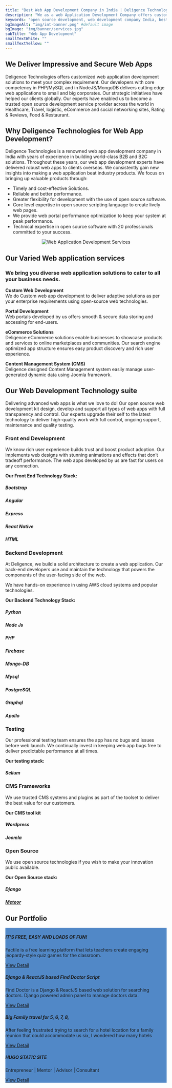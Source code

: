 ```yaml
---
title: "Best Web App Development Company in India | Deligence Technologies"
description: "We as a web Application Development Company offers custom solutions in the Enterprise & Ecommerce level web design and Development using best technologies like PHP, MySQL, NodeJS"
keywords: "open source development, web development company India, best web development company, Web Application Development Company, Web Design and Development Company, Web App Development Company India, Enterprise Web Development, Ecommerce Web Development"
bgImageAlt: "img/int-banner.png" #default image
bgImage: "img/banner/services.jpg" 
subTitle: "Web App Development"
smallTextWhite: ""
smallTextYellow: ""
---
```


## We Deliver Impressive and Secure Web Apps
<p>Deligence Technologies offers customized web application development solutions to meet your complex requirement. Our developers with core competency in PHP/MySQL and in NodeJS/MongoDB delivers cutting edge web applications to small and big corporates. Our strategic initiatives have helped our clients globally. Our experts have enabled us to become a trusted open source development service provider across the world in Healthcare, Travel, logistic, eCommerce and social networking sites, Rating & Reviews, Food & Restaurant.</p>

## Why Deligence Technologies for Web App Development?
<p>Deligence Technologies is a renowned web app development company in India with years of experience in building world-class B2B and B2C solutions. Throughout these years, our web app development experts have delivered robust web apps to clients overseas. We consistently gain new insights into making a web application beat industry products. We focus on bringing up valuable products through:</p>

- Timely and cost-effective Solutions.
- Reliable and better performance.
- Greater flexibility for development with the use of open source software.
- Core level expertise in open source scripting language to create lively web pages.
- We provide web portal performance optimization to keep your system at peak performance.
- Technical expertise in open source software with 20 professionals committed to your success.

<center>
<img src="../../img/services/fullWebDevelop.png" alt="Web Application Development Services"/>
</center>

## Our Varied Web application services

### We bring you diverse web application solutions to cater to all your business needs.

**Custom Web Development**<br/>
We do Custom web app development to deliver adaptive solutions as per your enterprise requirements using open-source web technologies. 

**Portal Development**<br/>
Web portals developed by us offers smooth & secure data storing and accessing for end-users.

**eCommerce Solutions**<br/>
Deligence eCommerce solutions enable businesses to showcase products and services to online marketplaces and communities. Our search engine optimized app structure ensures easy product discovery and rich user experience.

**Content Management System (CMS)**<br/>
Deligence designed Content Management system easily manage user-generated dynamic data using Joomla framework. 


## Our Web Development Technology suite

<p>Delivering advanced web apps is what we love to do! Our open source web development kit design, develop and support all types of web apps with full transparency and control. Our experts upgrade their self to the latest technology to deliver high-quality work with full control, ongoing support, maintenance and quality testing.</p>

### Front end Development ###
<p>We know rich user experience builds trust and boost product adoption. Our implements web designs with stunning animations and effects that don’t tradeoff performance. The web apps developed by us are fast for users on any connection. </p>

**Our Front End Technology Stack:**

<div class="row">
 <div class="col-md-4 col-sm-6">
    <span class="text-center mt-3 mb-3 expBorderBox">
      <h5> Bootstrap</h5>
    </span>
 </div>
 <div class="col-md-4 col-sm-6">
    <span class="text-center mt-3 mb-3 expBorderBox">
      <h5>Angular</h5>
    </span>
 </div>
 <div class="col-md-4 col-sm-6">
    <span class="text-center mt-3 mb-3 expBorderBox">
      <h5>Express</h5>
    </span>
 </div>
 <div class="col-md-4 col-sm-6">
    <span class="text-center mt-3 mb-3 expBorderBox">
      <h5> React Native</h5>
    </span>
 </div>
 <div class="col-md-4 col-sm-6">
    <span class="text-center mt-3 mb-3 expBorderBox">
      <h5> HTML </h5>
    </span>
 </div>
</div>

### Backend Development ###
<p>At Deligence, we build a solid architecture to create a web application. 
Our back-end developers use and maintain the technology that powers the components of the user-facing side of the web. </p>
<p>We have hands-on experience in using AWS cloud systems and popular technologies. </p>

**Our Backend Technology Stack:**

<div class="row">
 <div class="col-md-4 col-sm-6">
    <span class="text-center mt-3 mb-3 expBorderBox">
      <h5> Python</h5>
    </span>
 </div>
 <div class="col-md-4 col-sm-6">
    <span class="text-center mt-3 mb-3 expBorderBox">
      <h5>Node Js</h5>
    </span>
 </div>
 <div class="col-md-4 col-sm-6">
    <span class="text-center mt-3 mb-3 expBorderBox">
      <h5>PHP</h5>
    </span>
 </div>
 <div class="col-md-4 col-sm-6">
    <span class="text-center mt-3 mb-3 expBorderBox">
      <h5>Firebase</h5>
    </span>
 </div>
 <div class="col-md-4 col-sm-6">
    <span class="text-center mt-3 mb-3 expBorderBox">
      <h5> Mongo-DB </h5>
    </span>
 </div>
 <div class="col-md-4 col-sm-6">
    <span class="text-center mt-3 mb-3 expBorderBox">
      <h5> Mysql</h5>
    </span>
 </div>
 <div class="col-md-4 col-sm-6">
    <span class="text-center mt-3 mb-3 expBorderBox">
      <h5>PostgreSQL</h5>
    </span>
 </div>
 <div class="col-md-4 col-sm-6">
    <span class="text-center mt-3 mb-3 expBorderBox">
      <h5>Graphql</h5>
    </span>
 </div>
 <div class="col-md-4 col-sm-6">
    <span class="text-center mt-3 mb-3 expBorderBox">
      <h5>Apollo</h5>
    </span>
 </div>
</div>




### Testing ###
<p>Our professional testing team ensures the app has no bugs and issues before web launch. We continually invest in keeping web app bugs free to deliver predictable performance at all times. </p>

**Our testing stack:**

<div class="row">
 <div class="col-md-4 col-sm-6">
    <span class="text-center mt-3 mb-3 expBorderBox">
      <h5> Selium</h5>
    </span>
 </div>
</div>

### CMS Frameworks ###
<p>We use trusted CMS systems and plugins as part of the toolset to deliver the best value for our customers. </p>

**Our CMS tool kit**

<div class="row">
 <div class="col-md-4 col-sm-6">
    <span class="text-center mt-3 mb-3 expBorderBox">
      <h5> Wordpress</h5>
    </span>
 </div>

 <div class="col-md-4 col-sm-6">
    <span class="text-center mt-3 mb-3 expBorderBox">
      <h5> Joomla</h5>
    </span>
 </div>
</div>


### Open Source ###
<p>We use open source technologies if you wish to make your innovation public available.</p>

**Our Open Source stack:**

<div class="row">
 <div class="col-md-4 col-sm-6">
    <span class="text-center mt-3 mb-3 expBorderBox">
      <h5> Django</h5>
    </span>
 </div>

 <div class="col-md-4 col-sm-6">
   <a href="https://www.deligence.com/meteor" target="_blank"> <span class="text-center mt-3 mb-3 expBorderBox">
     <h5>  Meteor </h5>
    </span></a>
 </div>
</div>


## Our Portfolio

<div class="portfolioThumb dark-bg" style="background-color:#5188c7;">
  <div class="row m-0 p-0">
        <div class="col-sm-12 col-lg-7 m-0 p-0 d-flex justify-content-center ">
            <div class="thumbsideImg d-flex align-items-center justify-content-center" style="background: url(../../img/portfolio/factile-bg.png) no-repeat; background-size:cover;">
                <img src="../../img/portfolio/factile-img.png" class="img-fluid d-none d-lg-block" alt=""/>    
            </div>
        </div>
        <div class="col-sm-12 col-lg-5 m-0 p-0 ">
            <div class="portfolioThumbText d-flex flex-wrap h-100 align-content-center" >
                <img src="../../img/portfolio/factile.png" class="img-fluid" alt=""/>
                <h5 class="w-100 m-0 d-flex align-items-top">IT'S FREE, EASY AND LOADS OF FUN!</h5>                            
                <p class="text-white">Factile is a free learning platform that lets teachers create engaging jeopardy-style quiz games for the classroom.</p> 
                <a href="https://www.deligence.com/portfolio/factile/" class="theme-btn yellow-btn pr-4 pl-4 pt-2 pb-2 light-black-text mt-2"> View Detail</a>
            </div>
        </div>      
    </div>
    <div class="row m-0 p-0">
        <div class="col-sm-12 col-lg-5 m-0 p-0 ">
            <div class="portfolioThumbText d-flex flex-wrap h-100 align-content-center" >
                <img src="../../img/portfolio/find-doctor-logo.png" class="img-fluid" alt=""/>
                <h5 class="w-100 m-0 d-flex align-items-top">Django & ReactJS based Find Doctor Script</h5>                            
                <p class="text-white">Find Doctor is a Django & ReactJS based web solution for searching doctors.
Django powered admin panel to manage doctors data.</p> 
                <a href="https://1.envato.market/vK6ey" target="blank" class="theme-btn yellow-btn pr-4 pl-4 pt-2 pb-2 light-black-text mt-2"> View Detail</a>
            </div>
        </div> 
        <div class="col-sm-12 col-lg-7 m-0 p-0 d-flex justify-content-center ">
            <div class="thumbsideImg d-flex align-items-center justify-content-center" style="background: url(../../img/portfolio/find-doctor-bg.jpg) no-repeat; background-size:cover;">
                <img src="../../img/portfolio/find-doctor.png" class="img-fluid d-none d-lg-block" alt=""/>    
            </div>
        </div>    
    </div>
    <div class="row m-0 p-0">
        <div class="col-sm-12 col-lg-7 m-0 p-0 d-flex justify-content-center ">
            <div class="thumbsideImg d-flex align-items-center justify-content-center" style="background: url(../../img/portfolio/sixsuitcasetravel-bg.png) no-repeat; background-size:cover;">
                <img src="../../img/portfolio/sixsuitcasetravel.png" class="img-fluid d-none d-lg-block" alt=""/>    
            </div>
        </div>
        <div class="col-sm-12 col-lg-5 m-0 p-0 ">
            <div class="portfolioThumbText d-flex flex-wrap h-100 align-content-center" >
                <img src="../../img/portfolio/sixsuitcasetravel-Logo.png" class="img-fluid" alt=""/>
                <h5 class="w-100 m-0 d-flex align-items-top">Big Family travel for 5, 6, 7, 8,</h5>                            
                <p class="text-white">After feeling frustrated trying to search for a hotel location for a family reunion that could accommodate us six, I wondered how many hotels </p> 
                <a href="https://sixsuitcasetravel.com/" target="blank" class="theme-btn yellow-btn pr-4 pl-4 pt-2 pb-2 light-black-text mt-2"> View Detail</a>
            </div>
        </div>      
    </div>
    <div class="row m-0 p-0">
        <div class="col-sm-12 col-lg-5 m-0 p-0 ">
            <div class="portfolioThumbText d-flex flex-wrap h-100 align-content-center" >
                <img src="../../img/portfolio/nathan-aherne.png" class="img-fluid" alt=""/>
                <h5 class="w-100 m-0 d-flex align-items-top">HUGO STATIC SITE</h5>                            
                <p class="text-white">Entrepreneur | Mentor | Advisor | Consultant</p> 
                <a href="https://www.deligence.com/portfolio/nathanaherne/" target="blank" class="theme-btn yellow-btn pr-4 pl-4 pt-2 pb-2 light-black-text mt-2"> View Detail</a>
            </div>
        </div> 
        <div class="col-sm-12 col-lg-7 m-0 p-0 d-flex justify-content-center ">
            <div class="thumbsideImg d-flex align-items-center justify-content-center" style="background: url(../../img/portfolio/nathan-aherne-bg.png) no-repeat; background-size:cover;">
                <img src="../../img/portfolio/nathan-aherne-img.png" class="img-fluid d-none d-lg-block" alt=""/>    
            </div>
        </div>    
    </div>
</div>


